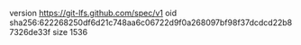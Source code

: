 version https://git-lfs.github.com/spec/v1
oid sha256:622268250df6d21c748aa6c06722d9f0a268097bf98f37dcdcd22b87326de33f
size 1536
